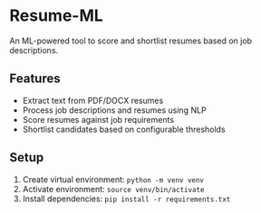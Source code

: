 # Resume-ML

An ML-powered tool to score and shortlist resumes based on job descriptions.

## Features
- Extract text from PDF/DOCX resumes
- Process job descriptions and resumes using NLP
- Score resumes against job requirements
- Shortlist candidates based on configurable thresholds

## Setup
1. Create virtual environment: `python -m venv venv`
2. Activate environment: `source venv/bin/activate`
3. Install dependencies: `pip install -r requirements.txt`